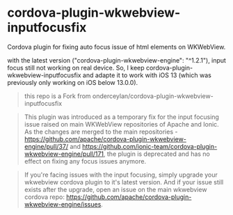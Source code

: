 # cordova-plugin-wkwebview-inputfocusfix
Cordova plugin for fixing auto focus issue of html elements on WKWebView. 

with the latest version ("cordova-plugin-wkwebview-engine": "^1.2.1"), input focus still not working on real device. So, I keep cordova-plugin-wkwebview-inputfocusfix and adapte it to work with iOS 13 (which was previously only working on iOS below 13.0.0).

> this repo is a Fork from onderceylan/cordova-plugin-wkwebview-inputfocusfix

> This plugin was introduced as a temporary fix for the input focusing issue raised on main WKWebView repositories of Apache and Ionic. As the changes are merged to the main repositories - https://github.com/apache/cordova-plugin-wkwebview-engine/pull/37/ and https://github.com/ionic-team/cordova-plugin-wkwebview-engine/pull/171, the plugin is deprecated and has no effect on fixing any focus issues anymore. 

> If you're facing issues with the input focusing, simply upgrade your wkwebview cordova plugin to it's latest version. And if your issue still exists after the upgrade, open an issue on the main wkwebview cordova repo: https://github.com/apache/cordova-plugin-wkwebview-engine/issues.  
